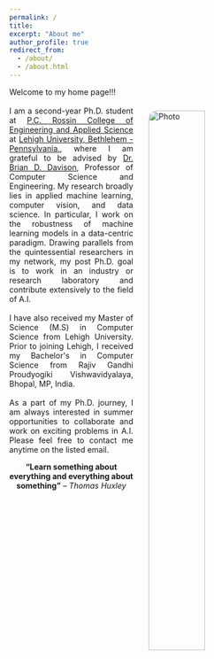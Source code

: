 ```yaml
---
permalink: /
title:
excerpt: "About me"
author_profile: true
redirect_from:
  - /about/
  - /about.html
---
```



<!-- <img align="right" src="https://cseveren.github.io/images/dp.png" alt="Photo" style="width: 210px; border-radius: 10px; padding: 8px 8px 8px 8px"/> -->

<p style="text-align: justify;">
Welcome to my home page!!!
<br>
<img align="right" src="https://eashanadhikarla.github.io/images/dp.png" alt="Photo" style="width: 45%; height: 50%; border-radius: 40px; padding: 25px 25px 25px 25px"/>
<br>
I am a second-year Ph.D. student at <a href="https://engineering.lehigh.edu">P.C. Rossin College of Engineering and Applied Science</a> at <a href="https://www1.lehigh.edu">Lehigh University, Bethlehem - Pennsylvania.</a>, where I am grateful to be advised by <a href="http://www.cse.lehigh.edu/~brian/">Dr. Brian D. Davison</a>, Professor of Computer Science and Engineering. My research broadly lies in applied machine learning, computer vision, and data science. In particular, I work on the robustness of machine learning models in a data-centric paradigm. Drawing parallels from the quintessential researchers in my network, my post Ph.D. goal is to work in an industry or research laboratory and contribute extensively to the field of A.I.
<br><br>
I have also received my Master of Science (M.S) in Computer Science from Lehigh University. Prior to joining Lehigh, I received my Bachelor's in Computer Science from Rajiv Gandhi Proudyogiki Vishwavidyalaya, Bhopal, MP, India.
<br><br>
As a part of my Ph.D. journey, I am always interested in summer opportunities to collaborate and work on exciting problems in A.I. Please feel free to contact me anytime on the listed email.
</p>
<p style="text-align: center;"><b>“Learn something about everything and everything about something”</b><i> – Thomas Huxley</i></p>